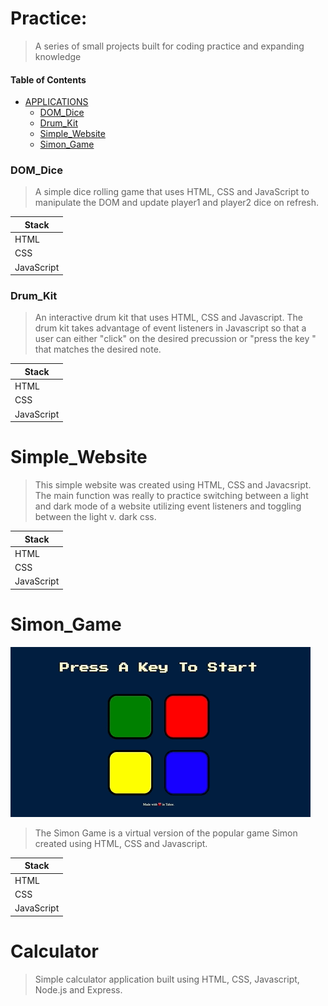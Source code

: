 # Practice:

> A series of small projects built for coding practice and expanding knowledge

#### Table of Contents

* [APPLICATIONS](#)
     * [DOM_Dice](#DOM_Dice)
     * [Drum_Kit](#Drum_Kit)
     * [Simple_Website](#Simple_Website)
     * [Simon_Game](#Simon_Game)


### DOM_Dice

>A simple dice rolling game that uses HTML, CSS and JavaScript to manipulate the DOM and update player1 and player2 dice on refresh.

|   Stack    | 
|------------|
|   HTML     |  
|   CSS      |  
| JavaScript |  

### Drum_Kit

> An interactive drum kit that uses HTML, CSS and Javascript. The drum kit takes advantage of event listeners in Javascript so that a user can either "click" on the desired precussion or "press the key " that matches the desired note.

|   Stack    | 
|------------|
|   HTML     |  
|   CSS      |  
| JavaScript |  


# Simple_Website

>This simple website was created using HTML, CSS and Javacsript. The main function was really to practice switching between a light and dark mode of a website utilizing event listeners and toggling between the light v. dark css.

|   Stack    | 
|------------|
|   HTML     |  
|   CSS      |  
| JavaScript |  


# Simon_Game

![Simon Game Gif](Simon_Game/simon.gif)

>The Simon Game is a virtual version of the popular game Simon created using HTML, CSS and Javascript. 

|   Stack    | 
|------------|
|   HTML     |  
|   CSS      |  
| JavaScript |  

# Calculator

>Simple calculator application built using HTML, CSS, Javascript, Node.js and Express.

